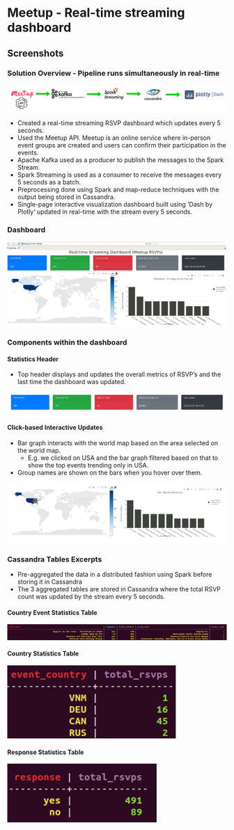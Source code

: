 # Meetup - Real-time streaming dashboard

## Screenshots

### Solution Overview - Pipeline runs simultaneously in real-time

![Solution](images/solution_overview.png?raw=true)

- Created a real-time streaming RSVP dashboard which updates every 5 seconds.
- Used the Meetup API. Meetup is an online service where in-person event groups are created and users can confirm their participation in the events.
- Apache Kafka used as a producer to publish the messages to the Spark Stream.
- Spark Streaming is used as a consumer to receive the messages every 5 seconds as a batch.
- Preprocessing done using Spark and map-reduce techniques with the output being stored in Cassandra.
- Single-page interactive visualization dashboard built using ‘Dash by Plotly‘ updated in real-time with the stream every 5 seconds.

### Dashboard
![Dashboard](images/dashboard_overview.png?raw=true)

### Components within the dashboard

#### Statistics Header
- Top header displays and updates the overall metrics of RSVP’s and the last time the dashboard was updated.

![Statistics Header](images/statistics_header.png?raw=true)

#### Click-based Interactive Updates
- Bar graph interacts with the world map based on the area selected on the world map.
  - E.g. we clicked on USA and the bar graph filtered based on that to show the top events trending only in USA.
- Group names are shown on the bars when you hover over them.

![Interactive Updates](images/interactive_updates.png?raw=true)

### Cassandra Tables Excerpts

- Pre-aggregated the data in a distributed fashion using Spark before storing it in Cassandra
- The 3 aggregated tables are stored in Cassandra where the total RSVP count was updated by the stream every 5 seconds.

#### Country Event Statistics Table
![Cassandra Event Stats](images/cassandra_event_stats_table.png?raw=true)

#### Country Statistics Table
![Cassandra Country Stats](images/cassandra_country_stats_table.png?raw=true)

#### Response Statistics Table
![Cassandra Response Stats](images/cassandra_response_stats_table.png?raw=true)
